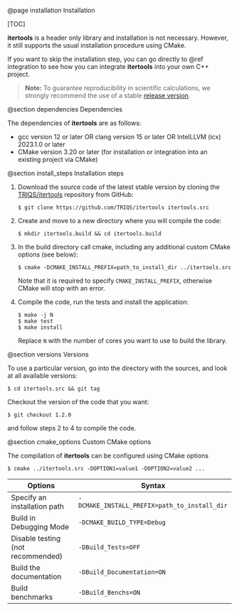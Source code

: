 @page installation Installation

[TOC]

**itertools** is a header only library and installation is not necessary.
However, it still supports the usual installation procedure using CMake.

If you want to skip the installation step, you can go directly to @ref integration to see how you can integrate
**itertools** into your own C++ project.

> **Note:** To guarantee reproducibility in scientific calculations, we strongly recommend the use of a stable
> [release version](https://github.com/TRIQS/itertools/releases).

@section dependencies Dependencies

The dependencies of **itertools** are as follows:

* gcc version 12 or later OR clang version 15 or later OR IntelLLVM (icx) 2023.1.0 or later
* CMake version 3.20 or later (for installation or integration into an existing project via CMake)

@section install_steps Installation steps

1. Download the source code of the latest stable version by cloning the [TRIQS/itertools](https://github.com/triqs/itertools)
repository from GitHub:

    ```console
    $ git clone https://github.com/TRIQS/itertools itertools.src
    ```

2. Create and move to a new directory where you will compile the code:

    ```console
    $ mkdir itertools.build && cd itertools.build
    ```

3. In the build directory call cmake, including any additional custom CMake options (see below):

    ```console
    $ cmake -DCMAKE_INSTALL_PREFIX=path_to_install_dir ../itertools.src
    ```

    Note that it is required to specify ``CMAKE_INSTALL_PREFIX``, otherwise CMake will stop with an error.

4. Compile the code, run the tests and install the application:

    ```console
    $ make -j N
    $ make test
    $ make install
    ```

    Replace `N` with the number of cores you want to use to build the library.

@section versions Versions

To use a particular version, go into the directory with the sources, and look at all available versions:

```console
$ cd itertools.src && git tag
```

Checkout the version of the code that you want:

```console
$ git checkout 1.2.0
```

and follow steps 2 to 4 to compile the code.

@section cmake_options Custom CMake options

The compilation of **itertools** can be configured using CMake options

```console
$ cmake ../itertools.src -DOPTION1=value1 -DOPTION2=value2 ...
```


| Options                                 | Syntax                                            |
|-----------------------------------------|---------------------------------------------------|
| Specify an installation path            | ``-DCMAKE_INSTALL_PREFIX=path_to_install_dir``    |
| Build in Debugging Mode                 | ``-DCMAKE_BUILD_TYPE=Debug``                      |
| Disable testing (not recommended)       | ``-DBuild_Tests=OFF``                             |
| Build the documentation                 | ``-DBuild_Documentation=ON``                      |
| Build benchmarks                        | ``-DBuild_Benchs=ON``                             |
